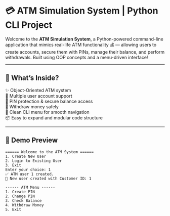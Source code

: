 # 💳 ATM Simulation System | Python CLI Project

Welcome to the **ATM Simulation System**, a Python-powered command-line application that mimics real-life ATM functionality 💰 — allowing users to create accounts, secure them with PINs, manage their balance, and perform withdrawals. Built using OOP concepts and a menu-driven interface!

---

## 🧩 What’s Inside?

✨ Object-Oriented ATM system  
👥 Multiple user account support  
🔐 PIN protection & secure balance access  
💸 Withdraw money safely  
🧭 Clean CLI menu for smooth navigation  
📦 Easy to expand and modular code structure  

---

## 📸 Demo Preview

```text
====== Welcome to the ATM System ======
1. Create New User
2. Login to Existing User
3. Exit
Enter your choice: 1
✅ ATM user 1 created.
🎉 New user created with Customer ID: 1

------ ATM Menu ------
1. Create PIN
2. Change PIN
3. Check Balance
4. Withdraw Money
5. Exit
